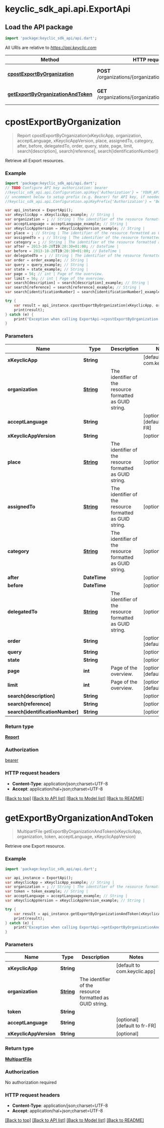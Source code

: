 # keyclic_sdk_api.api.ExportApi

## Load the API package
```dart
import 'package:keyclic_sdk_api/api.dart';
```

All URIs are relative to *https://api.keyclic.com*

Method | HTTP request | Description
------------- | ------------- | -------------
[**cpostExportByOrganization**](ExportApi.md#cpostExportByOrganization) | **POST** /organizations/{organization}/reports/exports | Retrieve all Export resources.
[**getExportByOrganizationAndToken**](ExportApi.md#getExportByOrganizationAndToken) | **GET** /organizations/{organization}/exports/{token} | Retrieve one Export resource.


# **cpostExportByOrganization**
> Report cpostExportByOrganization(xKeyclicApp, organization, acceptLanguage, xKeyclicAppVersion, place, assignedTo, category, after, before, delegatedTo, order, query, state, page, limit, search[description], search[reference], search[identificationNumber])

Retrieve all Export resources.

### Example 
```dart
import 'package:keyclic_sdk_api/api.dart';
// TODO Configure API key authorization: bearer
//keyclic_sdk_api.api.Configuration.apiKey{'Authorization'} = 'YOUR_API_KEY';
// uncomment below to setup prefix (e.g. Bearer) for API key, if needed
//keyclic_sdk_api.api.Configuration.apiKeyPrefix{'Authorization'} = "Bearer";

var api_instance = ExportApi();
var xKeyclicApp = xKeyclicApp_example; // String | 
var organization = ; // String | The identifier of the resource formatted as GUID string.
var acceptLanguage = acceptLanguage_example; // String | 
var xKeyclicAppVersion = xKeyclicAppVersion_example; // String | 
var place = ; // String | The identifier of the resource formatted as GUID string.
var assignedTo = ; // String | The identifier of the resource formatted as GUID string.
var category = ; // String | The identifier of the resource formatted as GUID string.
var after = 2013-10-20T19:20:30+01:00; // DateTime | 
var before = 2013-10-20T19:20:30+01:00; // DateTime | 
var delegatedTo = ; // String | The identifier of the resource formatted as GUID string.
var order = order_example; // String | 
var query = query_example; // String | 
var state = state_example; // String | 
var page = 56; // int | Page of the overview.
var limit = 56; // int | Page of the overview.
var search[description] = search[description]_example; // String | 
var search[reference] = search[reference]_example; // String | 
var search[identificationNumber] = search[identificationNumber]_example; // String | 

try { 
    var result = api_instance.cpostExportByOrganization(xKeyclicApp, organization, acceptLanguage, xKeyclicAppVersion, place, assignedTo, category, after, before, delegatedTo, order, query, state, page, limit, search[description], search[reference], search[identificationNumber]);
    print(result);
} catch (e) {
    print("Exception when calling ExportApi->cpostExportByOrganization: $e\n");
}
```

### Parameters

Name | Type | Description  | Notes
------------- | ------------- | ------------- | -------------
 **xKeyclicApp** | **String**|  | [default to com.keyclic.app]
 **organization** | [**String**](.md)| The identifier of the resource formatted as GUID string. | 
 **acceptLanguage** | **String**|  | [optional] [default to fr-FR]
 **xKeyclicAppVersion** | **String**|  | [optional] 
 **place** | [**String**](.md)| The identifier of the resource formatted as GUID string. | [optional] 
 **assignedTo** | [**String**](.md)| The identifier of the resource formatted as GUID string. | [optional] 
 **category** | [**String**](.md)| The identifier of the resource formatted as GUID string. | [optional] 
 **after** | **DateTime**|  | [optional] 
 **before** | **DateTime**|  | [optional] 
 **delegatedTo** | [**String**](.md)| The identifier of the resource formatted as GUID string. | [optional] 
 **order** | **String**|  | [optional] [default to desc]
 **query** | **String**|  | [optional] 
 **state** | **String**|  | [optional] 
 **page** | **int**| Page of the overview. | [optional] [default to 1]
 **limit** | **int**| Page of the overview. | [optional] [default to 10]
 **search[description]** | **String**|  | [optional] 
 **search[reference]** | **String**|  | [optional] 
 **search[identificationNumber]** | **String**|  | [optional] 

### Return type

[**Report**](Report.md)

### Authorization

[bearer](../README.md#bearer)

### HTTP request headers

 - **Content-Type**: application/json;charset=UTF-8
 - **Accept**: application/hal+json;charset=UTF-8

[[Back to top]](#) [[Back to API list]](../README.md#documentation-for-api-endpoints) [[Back to Model list]](../README.md#documentation-for-models) [[Back to README]](../README.md)

# **getExportByOrganizationAndToken**
> MultipartFile getExportByOrganizationAndToken(xKeyclicApp, organization, token, acceptLanguage, xKeyclicAppVersion)

Retrieve one Export resource.

### Example 
```dart
import 'package:keyclic_sdk_api/api.dart';

var api_instance = ExportApi();
var xKeyclicApp = xKeyclicApp_example; // String | 
var organization = ; // String | The identifier of the resource formatted as GUID string.
var token = token_example; // String | 
var acceptLanguage = acceptLanguage_example; // String | 
var xKeyclicAppVersion = xKeyclicAppVersion_example; // String | 

try { 
    var result = api_instance.getExportByOrganizationAndToken(xKeyclicApp, organization, token, acceptLanguage, xKeyclicAppVersion);
    print(result);
} catch (e) {
    print("Exception when calling ExportApi->getExportByOrganizationAndToken: $e\n");
}
```

### Parameters

Name | Type | Description  | Notes
------------- | ------------- | ------------- | -------------
 **xKeyclicApp** | **String**|  | [default to com.keyclic.app]
 **organization** | [**String**](.md)| The identifier of the resource formatted as GUID string. | 
 **token** | **String**|  | 
 **acceptLanguage** | **String**|  | [optional] [default to fr-FR]
 **xKeyclicAppVersion** | **String**|  | [optional] 

### Return type

[**MultipartFile**](File.md)

### Authorization

No authorization required

### HTTP request headers

 - **Content-Type**: application/json;charset=UTF-8
 - **Accept**: application/hal+json;charset=UTF-8

[[Back to top]](#) [[Back to API list]](../README.md#documentation-for-api-endpoints) [[Back to Model list]](../README.md#documentation-for-models) [[Back to README]](../README.md)

